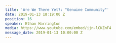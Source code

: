 ```yaml
---
title: 'Are We There Yet?: "Genuine Community"'
date: 2019-01-13 18:19:00 Z
position: 16
speaker: Ethan Harrington
media: https://www.youtube.com/embed/ijn-lCKZnF4
message_date: 2019-01-13 10:00:00 Z
---
```



